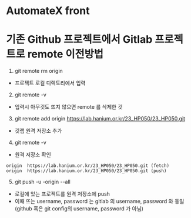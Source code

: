 # AutomateX front

# 기존 Github 프로젝트에서 Gitlab 프로젝트로 remote 이전방법

1. git remote rm origin
- 프로젝트 로컬 디렉토리에서 입력

2. git remote -v 
- 입력시 아무것도 뜨지 않으면 remote 를 삭제한 것

3. git remote add origin https://lab.hanium.or.kr/23_HP050/23_HP050.git
- 깃랩 원격 저장소 추가

4. git remote -v
- 원격 저장소 확인

```plain-text
origin  https://lab.hanium.or.kr/23_HP050/23_HP050.git (fetch)
origin  https://lab.hanium.or.kr/23_HP050/23_HP050.git (push)
```

5. git push -u -origin --all
- 로컬에 있는 프로젝트를 원격 저장소에 push
- 이때 뜨는 username, password 는 gitlab 의 username, password 와 동일 (github 혹은 git config의 username, password 가 아님)
